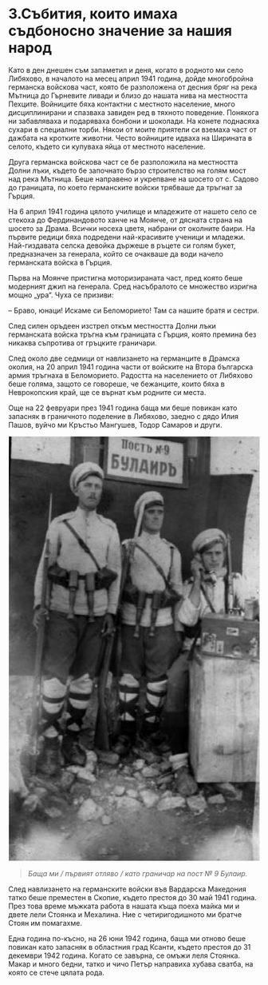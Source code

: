 # 3.Събития, които имаха съдбоносно значение за нашия народ

Като в ден днешен съм запаметил и деня, когато в родното ми село Либяхово, в
началото на месец април 1941 година, дойде многобройна германска войскова част,
която бе разположена от десния бряг на река Мътница до Гърневите ливади и близо
до нашата нива на местността Пехците. Войниците бяха контактни с местното
население, много дисциплинирани и спазваха завиден ред в тяхното поведение.
Понякога ни забавляваха и подаряваха бонбони и шоколади. На конете поднасяха
сухари в специални торби. Някои от моите приятели си вземаха част от дажбата на
кротките животни. Често войниците идваха на Ширината в селото, където си
купуваха яйца от местното население.

Друга германска войскова част се бе разположила на местността Долни лъки, където
бе започнато бързо строителство на голям мост над река Мътница. Беше направено и
укрепване на шосето от с. Садово до границата, по което германските войски
трябваше да тръгнат за Гърция.

На 6 април 1941 година цялото училище и младежите от нашето село се стекоха до
Фердинандовото ханче на Моянче, от дясната страна на шосето за Драма. Всички
носеха цветя, набрани от околните баири. На първите редици бяха подредени
най-красивите ученици и младежи. Най-гиздавата селска девойка държеше в ръцете
си голям букет, предназначен за генерала, който се очакваше да води начело
германската войска в Гърция.

Първа на Моянче пристигна моторизираната част, пред която беше модерният джип на
генерала. Сред насъбралото се множество изригна мощно „ура“. Чуха се призиви:

– Браво, юнаци! Искаме си Беломорието! Там са нашите братя и сестри.

След силен оръдеен изстрел откъм местността Долни лъки германската войска тръгна
към границата с Гърция, която премина без никаква съпротива от гръцките
граничари.

След около две седмици от навлизането на германците в Драмска околия, на 20
април 1941 година части от войските на Втора българска армия тръгнаха в
Беломорието. Радостта на населението от Либяхово беше голяма, защото се
говореше, че бежанците, които бяха в Неврокопския край, ще се върнат към родните
си места.

Още на 22 февруари през 1941 година баща ми беше повикан като запасняк в
граничното поделение в Либяхово, заедно с дядо Илия Пашов, вуйчо ми Кръстьо
Мангушев, Тодор Самаров и други.

![](media/d70b42186aa4535fcf1919f9173f9ca6.png)

>   *Баща ми / първият отляво / като граничар на пост № 9 Булаир.*

След навлизането на германските войски във Вардарска Македония татко беше
преместен в Скопие, където престоя до 30 май 1941 година. През това време
мъжката работа в нашата къща поеха майка ми и двете лели Стоянка и Мехалина. Ние
с четиригодишното ми братче Стоян им помагахме.

Една година по-късно, на 26 юни 1942 година, баща ми отново беше повикан като
запасняк в областния град Ксанти, където престоя до 31 декември 1942 година.
Когато се завърна, се омъжи леля Стоянка. Макар и много бедни, татко и чичо
Петър направиха хубава сватба, на която се стече цялата рода.

